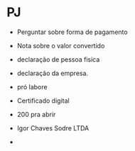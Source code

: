 # PJ



- Perguntar sobre forma de pagamento
- Nota sobre o valor convertido

- declaração de pessoa fisica
- declaração da empresa.
- pró labore
- Certificado digital
- 200 pra abrir
- Igor Chaves Sodre LTDA
-
